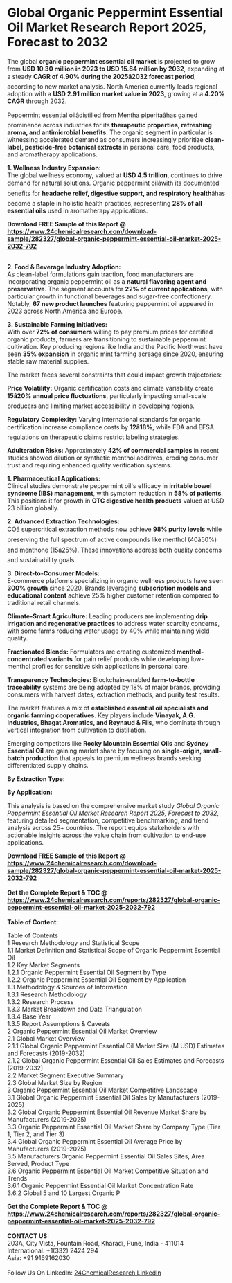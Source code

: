<h1>Global Organic Peppermint Essential Oil Market Research Report 2025, Forecast to 2032</h1><p>The global <strong>organic peppermint essential oil market</strong> is projected to grow from <strong>USD 10.30 million in 2023 to USD 15.84 million by 2032</strong>, expanding at a steady <strong>CAGR of 4.90% during the 2025â2032 forecast period</strong>, according to new market analysis. North America currently leads regional adoption with a <strong>USD 2.91 million market value in 2023</strong>, growing at a <strong>4.20% CAGR</strong> through 2032.</p><p>Peppermint essential oilâdistilled from Mentha piperitaâhas gained prominence across industries for its <strong>therapeutic properties, refreshing aroma, and antimicrobial benefits</strong>. The organic segment in particular is witnessing accelerated demand as consumers increasingly prioritize <strong>clean-label, pesticide-free botanical extracts</strong> in personal care, food products, and aromatherapy applications.</p><p><strong>1. Wellness Industry Expansion:</strong><br>
The global wellness economy, valued at <strong>USD 4.5 trillion</strong>, continues to drive demand for natural solutions. Organic peppermint oilâwith its documented benefits for <strong>headache relief, digestive support, and respiratory health</strong>âhas become a staple in holistic health practices, representing <strong>28% of all essential oils</strong> used in aromatherapy applications.</p><div><b>Download FREE Sample of this Report @ 
            <a href="https://www.24chemicalresearch.com/download-sample/282327/global-organic-peppermint-essential-oil-market-2025-2032-792">
            https://www.24chemicalresearch.com/download-sample/282327/global-organic-peppermint-essential-oil-market-2025-2032-792</a></b></div><br><p><strong>2. Food &amp; Beverage Industry Adoption:</strong><br>
As clean-label formulations gain traction, food manufacturers are incorporating organic peppermint oil as a <strong>natural flavoring agent and preservative</strong>. The segment accounts for <strong>22% of current applications</strong>, with particular growth in functional beverages and sugar-free confectionery. Notably, <strong>67 new product launches</strong> featuring peppermint oil appeared in 2023 across North America and Europe.</p><p><strong>3. Sustainable Farming Initiatives:</strong><br>
With over <strong>72% of consumers</strong> willing to pay premium prices for certified organic products, farmers are transitioning to sustainable peppermint cultivation. Key producing regions like India and the Pacific Northwest have seen <strong>35% expansion</strong> in organic mint farming acreage since 2020, ensuring stable raw material supplies.</p><p>The market faces several constraints that could impact growth trajectories:</p><p><strong>Price Volatility:</strong> Organic certification costs and climate variability create <strong>15â20% annual price fluctuations</strong>, particularly impacting small-scale producers and limiting market accessibility in developing regions.</p><p><strong>Regulatory Complexity:</strong> Varying international standards for organic certification increase compliance costs by <strong>12â18%</strong>, while FDA and EFSA regulations on therapeutic claims restrict labeling strategies.</p><p><strong>Adulteration Risks:</strong> Approximately <strong>42% of commercial samples</strong> in recent studies showed dilution or synthetic menthol additives, eroding consumer trust and requiring enhanced quality verification systems.</p><p><strong>1. Pharmaceutical Applications:</strong><br>
Clinical studies demonstrate peppermint oil's efficacy in <strong>irritable bowel syndrome (IBS) management</strong>, with symptom reduction in <strong>58% of patients</strong>. This positions it for growth in <strong>OTC digestive health products</strong> valued at USD 23 billion globally.</p><p><strong>2. Advanced Extraction Technologies:</strong><br>
COâ supercritical extraction methods now achieve <strong>98% purity levels</strong> while preserving the full spectrum of active compounds like menthol (40â50%) and menthone (15â25%). These innovations address both quality concerns and sustainability goals.</p><p><strong>3. Direct-to-Consumer Models:</strong><br>
E-commerce platforms specializing in organic wellness products have seen <strong>300% growth</strong> since 2020. Brands leveraging <strong>subscription models and educational content</strong> achieve 25% higher customer retention compared to traditional retail channels.</p><p><strong>Climate-Smart Agriculture:</strong> Leading producers are implementing <strong>drip irrigation and regenerative practices</strong> to address water scarcity concerns, with some farms reducing water usage by 40% while maintaining yield quality.</p><p><strong>Fractionated Blends:</strong> Formulators are creating customized <strong>menthol-concentrated variants</strong> for pain relief products while developing low-menthol profiles for sensitive skin applications in personal care.</p><p><strong>Transparency Technologies:</strong> Blockchain-enabled <strong>farm-to-bottle traceability</strong> systems are being adopted by 18% of major brands, providing consumers with harvest dates, extraction methods, and purity test results.</p><p>The market features a mix of <strong>established essential oil specialists and organic farming cooperatives</strong>. Key players include <strong>Vinayak, A.G. Industries, Bhagat Aromatics, and Reynaud &amp; Fils</strong>, who dominate through vertical integration from cultivation to distillation.</p><p>Emerging competitors like <strong>Rocky Mountain Essential Oils</strong> and <strong>Sydney Essential Oil</strong> are gaining market share by focusing on <strong>single-origin, small-batch production</strong> that appeals to premium wellness brands seeking differentiated supply chains.</p><p><strong>By Extraction Type:</strong></p><p><strong>By Application:</strong></p><p>This analysis is based on the comprehensive market study <em>Global Organic Peppermint Essential Oil Market Research Report 2025, Forecast to 2032</em>, featuring detailed segmentation, competitive benchmarking, and trend analysis across 25+ countries. The report equips stakeholders with actionable insights across the value chain from cultivation to end-use applications.</p><div><b>Download FREE Sample of this Report @ 
            <a href="https://www.24chemicalresearch.com/download-sample/282327/global-organic-peppermint-essential-oil-market-2025-2032-792">
            https://www.24chemicalresearch.com/download-sample/282327/global-organic-peppermint-essential-oil-market-2025-2032-792</a></b></div><br><div><b>Get the Complete Report & TOC @ 
            <a href="https://www.24chemicalresearch.com/reports/282327/global-organic-peppermint-essential-oil-market-2025-2032-792">
            https://www.24chemicalresearch.com/reports/282327/global-organic-peppermint-essential-oil-market-2025-2032-792</a></b></div><br>
            <b>Table of Content:</b><p>Table of Contents<br />
1 Research Methodology and Statistical Scope<br />
1.1 Market Definition and Statistical Scope of Organic Peppermint Essential Oil<br />
1.2 Key Market Segments<br />
1.2.1 Organic Peppermint Essential Oil Segment by Type<br />
1.2.2 Organic Peppermint Essential Oil Segment by Application<br />
1.3 Methodology & Sources of Information<br />
1.3.1 Research Methodology<br />
1.3.2 Research Process<br />
1.3.3 Market Breakdown and Data Triangulation<br />
1.3.4 Base Year<br />
1.3.5 Report Assumptions & Caveats<br />
2 Organic Peppermint Essential Oil Market Overview<br />
2.1 Global Market Overview<br />
2.1.1 Global Organic Peppermint Essential Oil Market Size (M USD) Estimates and Forecasts (2019-2032)<br />
2.1.2 Global Organic Peppermint Essential Oil Sales Estimates and Forecasts (2019-2032)<br />
2.2 Market Segment Executive Summary<br />
2.3 Global Market Size by Region<br />
3 Organic Peppermint Essential Oil Market Competitive Landscape<br />
3.1 Global Organic Peppermint Essential Oil Sales by Manufacturers (2019-2025)<br />
3.2 Global Organic Peppermint Essential Oil Revenue Market Share by Manufacturers (2019-2025)<br />
3.3 Organic Peppermint Essential Oil Market Share by Company Type (Tier 1, Tier 2, and Tier 3)<br />
3.4 Global Organic Peppermint Essential Oil Average Price by Manufacturers (2019-2025)<br />
3.5 Manufacturers Organic Peppermint Essential Oil Sales Sites, Area Served, Product Type<br />
3.6 Organic Peppermint Essential Oil Market Competitive Situation and Trends<br />
3.6.1 Organic Peppermint Essential Oil Market Concentration Rate<br />
3.6.2 Global 5 and 10 Largest Organic P</p><div><b>Get the Complete Report & TOC @ 
            <a href="https://www.24chemicalresearch.com/reports/282327/global-organic-peppermint-essential-oil-market-2025-2032-792">
            https://www.24chemicalresearch.com/reports/282327/global-organic-peppermint-essential-oil-market-2025-2032-792</a></b></div><br><b>CONTACT US:</b><br>
            203A, City Vista, Fountain Road, Kharadi, Pune, India - 411014<br>
            International: +1(332) 2424 294<br>
            Asia: +91 9169162030 <br><br>
            Follow Us On LinkedIn: <a href="https://www.linkedin.com/company/24chemicalresearch/">24ChemicalResearch LinkedIn</a>